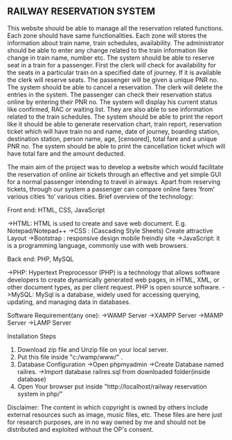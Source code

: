 ## RAILWAY RESERVATION SYSTEM
This website should be able to manage all the reservation related functions.
Each zone should have same functionalities. Each zone will stores the information about train name, train schedules, availability. 
The administrator should be able to enter any change related to the train information like change in train name, number etc. 
The system should be able to reserve seat in a train for a passenger. 
First the clerk will check for availability for the seats in a particular train on a specified date of journey. 
If it is available the clerk will reserve seats. 
The passenger will be given a unique PNR no. 
The system should be able to cancel a reservation. 
The clerk will delete the entries in the system. 
The passenger can check their reservation status online by entering their PNR no. 
The system will display his current status like confirmed, RAC or waiting list. 
They are also able to see information related to the train schedules.
The system should be able to print the report like it should be able to generate reservation chart, 
train report, reservation ticket which will have train no and name, date of journey, boarding station, 
destination station, person name, age, [censored], total fare and a unique PNR no. 
The system should be able to print the cancellation ticket which will have total fare and the amount deducted.
 
The main aim of the project was to develop a website which would facilitate the reservation of online air tickets through an effective and yet simple GUI for a normal passenger intending to travel in airways. 
Apart from reserving tickets, through our system a passenger can compare online fares ‘from’ various cities ‘to’ various cities.
Brief overview of the technology:

Front end: HTML, CSS, JavaScript

->HTML: HTML is used to create and save web document. E.g. Notepad/Notepad++
->CSS : (Cascading Style Sheets) Create attractive Layout
->Bootstrap : responsive design mobile freindly site
->JavaScript: it is a programming language, commonly use with web browsers.

Back end: PHP, MySQL

->PHP: Hypertext Preprocessor (PHP) is a technology that allows software developers to create dynamically generated web pages, in HTML, XML, or other document types, as per client request. PHP is open source software.
->MySQL: MySql is a database, widely used for accessing querying, updating, and managing data in databases.

Software Requirement(any one):
->WAMP Server
->XAMPP Server
->MAMP Server
->LAMP Server

Installation Steps
1. Download zip file and Unzip file on your local server.
2. Put this file inside "c:/wamp/www/" .
3. Database Configuration
->Open phpmyadmin
->Create Database named railres.
->Import database railres.sql from downloaded folder(inside database)
4. Open Your browser put inside "http://localhost/railway reservation system in php/"

Disclaimer: The content in which copyright is owned by others include external resources such as image, music files, etc. These files are here just for research purposes, are in no way owned by me and should not be distributed and exploited without the OP's consent.
